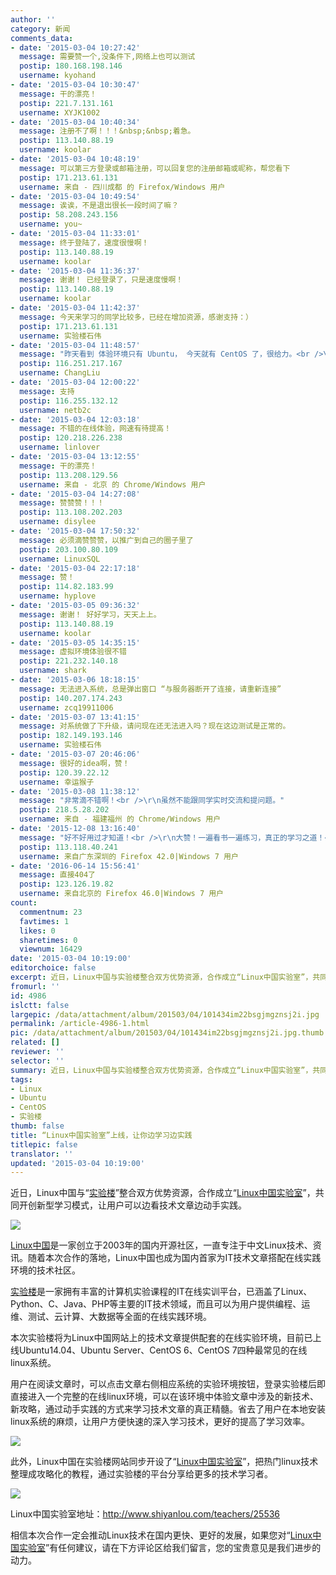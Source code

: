 ```yaml
---
author: ''
category: 新闻
comments_data:
- date: '2015-03-04 10:27:42'
  message: 需要赞一个,没条件下,网络上也可以测试
  postip: 180.168.198.146
  username: kyohand
- date: '2015-03-04 10:30:47'
  message: 干的漂亮！
  postip: 221.7.131.161
  username: XYJK1002
- date: '2015-03-04 10:40:34'
  message: 注册不了啊！！！&nbsp;&nbsp;着急。
  postip: 113.140.88.19
  username: koolar
- date: '2015-03-04 10:48:19'
  message: 可以第三方登录或邮箱注册，可以回复您的注册邮箱或昵称，帮您看下
  postip: 171.213.61.131
  username: 来自 - 四川成都 的 Firefox/Windows 用户
- date: '2015-03-04 10:49:54'
  message: 诶诶，不是退出很长一段时间了嘛？
  postip: 58.208.243.156
  username: you~
- date: '2015-03-04 11:33:01'
  message: 终于登陆了，速度很慢啊！
  postip: 113.140.88.19
  username: koolar
- date: '2015-03-04 11:36:37'
  message: 谢谢！ 已经登录了，只是速度慢啊！
  postip: 113.140.88.19
  username: koolar
- date: '2015-03-04 11:42:37'
  message: 今天来学习的同学比较多，已经在增加资源，感谢支持：）
  postip: 171.213.61.131
  username: 实验楼石伟
- date: '2015-03-04 11:48:57'
  message: "昨天看到 体验环境只有 Ubuntu， 今天就有 CentOS 了，很给力。<br />\r\n支持！"
  postip: 116.251.217.167
  username: ChangLiu
- date: '2015-03-04 12:00:22'
  message: 支持
  postip: 116.255.132.12
  username: netb2c
- date: '2015-03-04 12:03:18'
  message: 不错的在线体验，网速有待提高！
  postip: 120.218.226.238
  username: linlover
- date: '2015-03-04 13:12:55'
  message: 干的漂亮！
  postip: 113.208.129.56
  username: 来自 - 北京 的 Chrome/Windows 用户
- date: '2015-03-04 14:27:08'
  message: 赞赞赞！！！
  postip: 113.108.202.203
  username: disylee
- date: '2015-03-04 17:50:32'
  message: 必须滴赞赞赞，以推广到自己的圈子里了
  postip: 203.100.80.109
  username: LinuxSQL
- date: '2015-03-04 22:17:18'
  message: 赞！
  postip: 114.82.183.99
  username: hyplove
- date: '2015-03-05 09:36:32'
  message: 谢谢！ 好好学习，天天上上。
  postip: 113.140.88.19
  username: koolar
- date: '2015-03-05 14:35:15'
  message: 虚拟环境体验很不错
  postip: 221.232.140.18
  username: shark
- date: '2015-03-06 18:18:15'
  message: 无法进入系统，总是弹出窗口 “与服务器断开了连接，请重新连接”
  postip: 140.207.174.243
  username: zcq19911006
- date: '2015-03-07 13:41:15'
  message: 对系统做了下升级，请问现在还无法进入吗？现在这边测试是正常的。
  postip: 182.149.193.146
  username: 实验楼石伟
- date: '2015-03-07 20:46:06'
  message: 很好的idea啊，赞！
  postip: 120.39.22.12
  username: 幸运猴子
- date: '2015-03-08 11:38:12'
  message: "非常滴不错啊！<br />\r\n虽然不能跟同学实时交流和提问题。"
  postip: 218.5.28.202
  username: 来自 - 福建福州 的 Chrome/Windows 用户
- date: '2015-12-08 13:16:40'
  message: "好不好用过才知道！<br />\r\n大赞！一遍看书一遍练习，真正的学习之道！<br />\r\n最好还能下载点资料！"
  postip: 113.118.40.241
  username: 来自广东深圳的 Firefox 42.0|Windows 7 用户
- date: '2016-06-14 15:56:41'
  message: 直接404了
  postip: 123.126.19.82
  username: 来自北京的 Firefox 46.0|Windows 7 用户
count:
  commentnum: 23
  favtimes: 1
  likes: 0
  sharetimes: 0
  viewnum: 16429
date: '2015-03-04 10:19:00'
editorchoice: false
excerpt: 近日，Linux中国与实验楼整合双方优势资源，合作成立“Linux中国实验室”，共同开创新型学习模式，让用户边看技术文章边动手实践。登录实验楼后直接进入一个完整的在线linux环境，省去用户在本地安装linux系统的麻烦，方便快速的深入学习技术，提高了学习效率。
fromurl: ''
id: 4986
islctt: false
largepic: /data/attachment/album/201503/04/101434im22bsgjmgznsj2i.jpg
permalink: /article-4986-1.html
pic: /data/attachment/album/201503/04/101434im22bsgjmgznsj2i.jpg.thumb.jpg
related: []
reviewer: ''
selector: ''
summary: 近日，Linux中国与实验楼整合双方优势资源，合作成立“Linux中国实验室”，共同开创新型学习模式，让用户边看技术文章边动手实践。登录实验楼后直接进入一个完整的在线linux环境，省去用户在本地安装linux系统的麻烦，方便快速的深入学习技术，提高了学习效率。
tags:
- Linux
- Ubuntu
- CentOS
- 实验楼
thumb: false
title: “Linux中国实验室”上线，让你边学习边实践
titlepic: false
translator: ''
updated: '2015-03-04 10:19:00'
---
```


近日，Linux中国与“[实验楼](http://www.shiyanlou.com/)”整合双方优势资源，合作成立“[Linux中国实验室](http://www.shiyanlou.com/teachers/25536)”，共同开创新型学习模式，让用户可以边看技术文章边动手实践。


![](/data/attachment/album/201503/04/101434im22bsgjmgznsj2i.jpg)


[Linux中国](http://linux.cn/)是一家创立于2003年的国内开源社区，一直专注于中文Linux技术、资讯。随着本次合作的落地，Linux中国也成为国内首家为IT技术文章搭配在线实践环境的技术社区。


[实验楼](http://www.shiyanlou.com/)是一家拥有丰富的计算机实验课程的IT在线实训平台，已涵盖了Linux、Python、C、Java、PHP等主要的IT技术领域，而且可以为用户提供编程、运维、测试、云计算、大数据等全面的在线实践环境。


本次实验楼将为Linux中国网站上的技术文章提供配套的在线实验环境，目前已上线Ubuntu14.04、Ubuntu Server、CentOS 6、CentOS 7四种最常见的在线linux系统。


用户在阅读文章时，可以点击文章右侧相应系统的实验环境按钮，登录实验楼后即直接进入一个完整的在线linux环境，可以在该环境中体验文章中涉及的新技术、新攻略，通过动手实践的方式来学习技术文章的真正精髓。省去了用户在本地安装linux系统的麻烦，让用户方便快速的深入学习技术，更好的提高了学习效率。


![](/data/attachment/album/201503/04/090144mwkxwskjxcnwj5ov.png)


此外，Linux中国在实验楼网站同步开设了“[Linux中国实验室](http://www.shiyanlou.com/teachers/25536)”，把热门linux技术整理成攻略化的教程，通过实验楼的平台分享给更多的技术学习者。


![](/data/attachment/album/201503/04/090616endibne15y516jic.png)


Linux中国实验室地址：<http://www.shiyanlou.com/teachers/25536>


相信本次合作一定会推动Linux技术在国内更快、更好的发展，如果您对“[Linux中国实验室](http://www.shiyanlou.com/teachers/25536)”有任何建议，请在下方评论区给我们留言，您的宝贵意见是我们进步的动力。